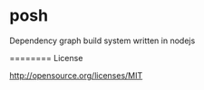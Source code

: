posh
====

Dependency graph build system written in nodejs


========
License

http://opensource.org/licenses/MIT
